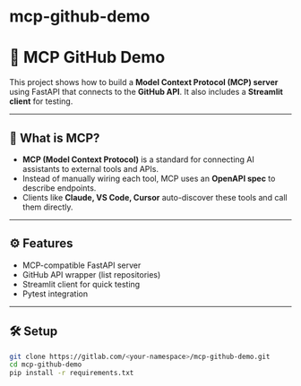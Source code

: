 # mcp-github-demo

# 🚀 MCP GitHub Demo

This project shows how to build a **Model Context Protocol (MCP) server** using FastAPI that connects to the **GitHub API**. It also includes a **Streamlit client** for testing.

---

## 📌 What is MCP?
- **MCP (Model Context Protocol)** is a standard for connecting AI assistants to external tools and APIs.
- Instead of manually wiring each tool, MCP uses an **OpenAPI spec** to describe endpoints.
- Clients like **Claude, VS Code, Cursor** auto-discover these tools and call them directly.

---

## ⚙️ Features
- MCP-compatible FastAPI server
- GitHub API wrapper (list repositories)
- Streamlit client for quick testing
- Pytest integration

---

## 🛠️ Setup

```bash
git clone https://gitlab.com/<your-namespace>/mcp-github-demo.git
cd mcp-github-demo
pip install -r requirements.txt
